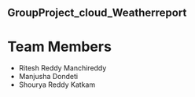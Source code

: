 ## GroupProject_cloud_Weatherreport

# Team Members
+ Ritesh Reddy Manchireddy
+ Manjusha Dondeti
+ Shourya Reddy Katkam
